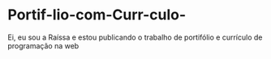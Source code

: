 # Portif-lio-com-Curr-culo-
Ei, eu sou a Raíssa e estou publicando o trabalho de portifólio e currículo de programação na web
